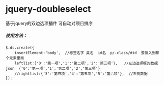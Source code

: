 # jquery-doubleselect
基于jquery的双边选项插件 可自动对项目排序


##### 使用方法：
<pre><code>$.ds.create({
    insertElement:'body',  //标签名字 类名  id名  p/.class/#id  要插入到那个元素里面
    leftlist:{'0':'第一项','1':'第二项','2':'第三项'},   //左边选择框的数据 json  {'0':'第一项','1','第二项','2','第三项'}
    //rightlist:{'3':'第四项','4':'第五项','5':'第六项'},  //右侧数据
});</code></pre>
